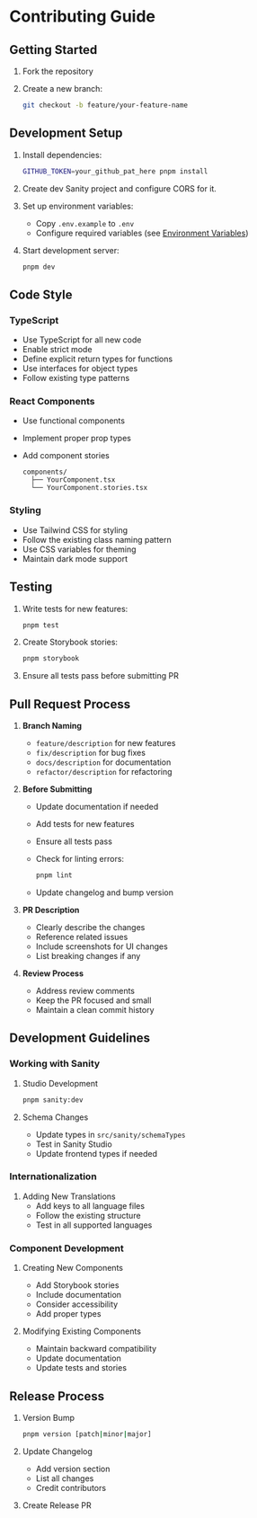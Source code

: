 # Contributing Guide

## Getting Started

1. Fork the repository

2. Create a new branch:

   ```bash
   git checkout -b feature/your-feature-name
   ```

## Development Setup

1. Install dependencies:

   ```bash
   GITHUB_TOKEN=your_github_pat_here pnpm install
   ```

2. Create dev Sanity project and configure CORS for it.

3. Set up environment variables:

   - Copy `.env.example` to `.env`
   - Configure required variables (see [Environment Variables](env.md))

4. Start development server:

   ```bash
   pnpm dev
   ```

## Code Style

### TypeScript

- Use TypeScript for all new code
- Enable strict mode
- Define explicit return types for functions
- Use interfaces for object types
- Follow existing type patterns

### React Components

- Use functional components
- Implement proper prop types
- Add component stories

  ```text
  components/
    ├── YourComponent.tsx
    └── YourComponent.stories.tsx
  ```

### Styling

- Use Tailwind CSS for styling
- Follow the existing class naming pattern
- Use CSS variables for theming
- Maintain dark mode support

## Testing

1. Write tests for new features:

   ```bash
   pnpm test
   ```

2. Create Storybook stories:

   ```bash
   pnpm storybook
   ```

3. Ensure all tests pass before submitting PR

## Pull Request Process

1. **Branch Naming**
   - `feature/description` for new features
   - `fix/description` for bug fixes
   - `docs/description` for documentation
   - `refactor/description` for refactoring

2. **Before Submitting**
   - Update documentation if needed
   - Add tests for new features
   - Ensure all tests pass
   - Check for linting errors:

     ```bash
     pnpm lint
     ```

   - Update changelog and bump version

3. **PR Description**
   - Clearly describe the changes
   - Reference related issues
   - Include screenshots for UI changes
   - List breaking changes if any

4. **Review Process**
   - Address review comments
   - Keep the PR focused and small
   - Maintain a clean commit history

## Development Guidelines

### Working with Sanity

1. Studio Development

   ```bash
   pnpm sanity:dev
   ```

2. Schema Changes
   - Update types in `src/sanity/schemaTypes`
   - Test in Sanity Studio
   - Update frontend types if needed

### Internationalization

1. Adding New Translations
   - Add keys to all language files
   - Follow the existing structure
   - Test in all supported languages

### Component Development

1. Creating New Components
   - Add Storybook stories
   - Include documentation
   - Consider accessibility
   - Add proper types

2. Modifying Existing Components
   - Maintain backward compatibility
   - Update documentation
   - Update tests and stories

## Release Process

1. Version Bump

   ```bash
   pnpm version [patch|minor|major]
   ```

2. Update Changelog
   - Add version section
   - List all changes
   - Credit contributors

3. Create Release PR
